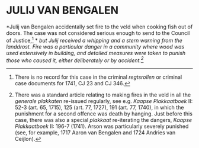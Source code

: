 # JULIJ VAN BENGALEN

*Julij van Bengalen accidentally set fire to the veld when cooking fish out of doors. The case was not considered serious enough to send to the Council of Justice,[^1] * *but Julij received a whipping and a stern warning from the landdrost. Fire was a particular danger in a community where wood was used extensively in building, and detailed measures were taken to punish those who caused it, either deliberately or by accident.[^2]*

[^1]: There is no record for this case in the criminal *regtsrollen* or criminal case documents for 1741, CJ 23 and CJ 346.

[^2]: There was a standard article relating to making fires in the veld in all the *generale plakkaten* re-issued regularly, see e.g. *Kaapse Plakkaatboek* II: 52-3 (art. 65, 1715), 125 (art. 77, 1727), 191 (art. 77, 1740), in which the punishment for a second offence was death by hanging. Just before this case, there was also a special *plakkaat* re-iterating the dangers, *Kaapse Plakkaatboek* II: 196-7 (1741). Arson was particularly severely punished (see, for example, 1717 Aaron van Bengalen and 1724 Andries van Ceijlon).